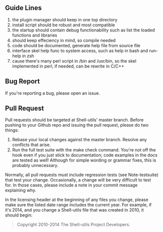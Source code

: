 Guide Lines
-----------

1. the plugin manager should keep in one top directory
2. install script should be robust and most compatible
3. the startup should contain debug functionability such as list the loaded functions and libraries
4. should keep effeciency in mind, so compile needed
5. code should be documented, generate help file from source file
6. interface skel help func to system access, such as help in bash and run-help in zsh
7. cause there\'s many perl script in /bin and /usr/bin, so the skel implemented in perl, if needed, can be rewrite in C/C++

Bug Report
----------

If you\'re reporting a bug, please open an issue.

Pull Request
------------

Pull requests should be targeted at Shell-utils' master branch. Before pushing to your Github repo and issuing the pull request, please do two things:

1. Rebase your local changes against the master branch. Resolve any conflicts that arise.
2. Run the full test suite with the make check command. You're not off the hook even if you just stick to documentation; code examples in the docs are tested as well! Although for simple wording or grammar fixes, this is probably unnecessary.

Normally, all pull requests must include regression tests (see Note-testsuite) that test your change. Occasionally, a change will be very difficult to test for. In those cases, please include a note in your commit message explaining why.

In the licensing header at the beginning of any files you change, please make sure the listed date range includes the current year. For example, if it's 2014, and you change a Shell-utils file that was created in 2010, it should begin:

> Copyright 2010-2014 The Shell-utils Project Developers.

